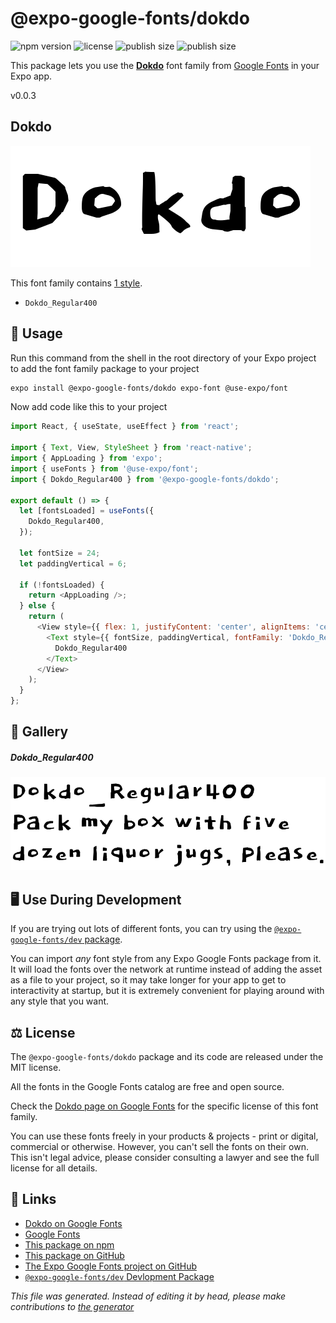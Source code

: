 # @expo-google-fonts/dokdo

![npm version](https://flat.badgen.net/npm/v/@expo-google-fonts/dokdo)
![license](https://flat.badgen.net/github/license/expo/google-fonts)
![publish size](https://flat.badgen.net/packagephobia/install/@expo-google-fonts/dokdo)
![publish size](https://flat.badgen.net/packagephobia/publish/@expo-google-fonts/dokdo)

This package lets you use the [**Dokdo**](https://fonts.google.com/specimen/Dokdo) font family from [Google Fonts](https://fonts.google.com/) in your Expo app.

v0.0.3

## Dokdo

![Dokdo](./font-family.png)

This font family contains [1 style](#gallery).

- `Dokdo_Regular400`

## 🔡 Usage

Run this command from the shell in the root directory of your Expo project to add the font family package to your project
```sh
expo install @expo-google-fonts/dokdo expo-font @use-expo/font
```

Now add code like this to your project
```js
import React, { useState, useEffect } from 'react';

import { Text, View, StyleSheet } from 'react-native';
import { AppLoading } from 'expo';
import { useFonts } from '@use-expo/font';
import { Dokdo_Regular400 } from '@expo-google-fonts/dokdo';

export default () => {
  let [fontsLoaded] = useFonts({
    Dokdo_Regular400,
  });

  let fontSize = 24;
  let paddingVertical = 6;

  if (!fontsLoaded) {
    return <AppLoading />;
  } else {
    return (
      <View style={{ flex: 1, justifyContent: 'center', alignItems: 'center' }}>
        <Text style={{ fontSize, paddingVertical, fontFamily: 'Dokdo_Regular400' }}>
          Dokdo_Regular400
        </Text>
      </View>
    );
  }
};

```

## 📖 Gallery

##### Dokdo_Regular400
![Dokdo_Regular400](./b88083d5e2a376a3766403b0ff323016dd93814b3d540b48859e517dbcc28d08.ttf.png)


## 🖥️ Use During Development

If you are trying out lots of different fonts, you can try using the [`@expo-google-fonts/dev` package](https://github.com/expo/google-fonts/tree/master/font-packages/dev#readme).

You can import *any* font style from any Expo Google Fonts package from it. It will load the fonts
over the network at runtime instead of adding the asset as a file to your project, so it may take longer
for your app to get to interactivity at startup, but it is extremely convenient
for playing around with any style that you want.

## ⚖️ License

The `@expo-google-fonts/dokdo` package and its code are released under the MIT license.

All the fonts in the Google Fonts catalog are free and open source.

Check the [Dokdo page on Google Fonts](https://fonts.google.com/specimen/Dokdo) for the specific license of this font family.

You can use these fonts freely in your products & projects - print or digital, commercial or otherwise. However, you can't sell the fonts on their own. This isn't legal advice, please consider consulting a lawyer and see the full license for all details.

## 🔗 Links

- [Dokdo on Google Fonts](https://fonts.google.com/specimen/Dokdo)
- [Google Fonts](https://fonts.google.com/)
- [This package on npm](https://www.npmjs.com/package/@expo-google-fonts/dokdo)
- [This package on GitHub](https://github.com/expo/google-fonts/tree/master/font-packages/dokdo)
- [The Expo Google Fonts project on GitHub](https://github.com/expo/google-fonts)
- [`@expo-google-fonts/dev` Devlopment Package](https://github.com/expo/google-fonts/tree/master/font-packages/dev)


*This file was generated. Instead of editing it by head, please make contributions to [the generator](https://github.com/expo/google-fonts/tree/master/packages/generator)*
